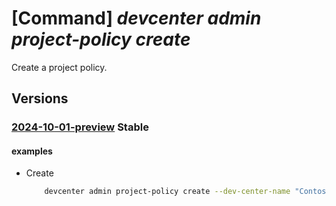 # [Command] _devcenter admin project-policy create_

Create a project policy.

## Versions

### [2024-10-01-preview](/Resources/mgmt-plane/L3N1YnNjcmlwdGlvbnMve30vcmVzb3VyY2Vncm91cHMve30vcHJvdmlkZXJzL21pY3Jvc29mdC5kZXZjZW50ZXIvZGV2Y2VudGVycy97fS9wcm9qZWN0cG9saWNpZXMve30=/2024-10-01-preview.xml) **Stable**

<!-- mgmt-plane /subscriptions/{}/resourcegroups/{}/providers/microsoft.devcenter/devcenters/{}/projectpolicies/{} 2024-10-01-preview -->

#### examples

- Create
    ```bash
        devcenter admin project-policy create --dev-center-name "Contoso" --project-policy-name "DevOnlyResources" --resource-group "rg1" --resource-policies [{"resources": "/subscriptions/0ac520ee-14c0-480f-b6c9-0a90c58ffff1/resourceGroups/rg1/providers/Microsoft.DevCenter/devcenters/Contoso/attachednetworks/network-westus3"] --scopes ["/subscriptions/0ac520ee-14c0-480f-b6c9-0a90c58ffff1/resourceGroups/rg1/providers/Microsoft.DevCenter/projects/DevProject"]
    ```
